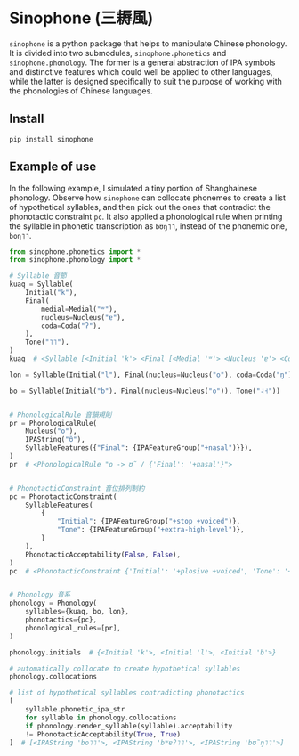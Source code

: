 # Sinophone (三耨風)

`sinophone` is a python package that helps to manipulate Chinese phonology. It is divided into two submodules, `sinophone.phonetics` and `sinophone.phonology`. The former is a general abstraction of IPA symbols and distinctive features which could well be applied to other languages, while the latter is designed specifically to suit the purpose of working with the phonologies of Chinese languages.

## Install

`pip install sinophone`

## Example of use

In the following example, I simulated a tiny portion of Shanghainese phonology. Observe how `sinophone` can collocate phonemes to create a list of hypothetical syllables, and then pick out the ones that contradict the phonotactic constraint `pc`. It also applied a phonological rule when printing the syllable in phonetic transcription as `bʊ̃ŋ˥˥`, instead of the phonemic one, `boŋ˥˥`.

```python
from sinophone.phonetics import *
from sinophone.phonology import *

# Syllable 音節
kuaq = Syllable(
    Initial("k"),
    Final(
        medial=Medial("ʷ"),
        nucleus=Nucleus("ɐ"),
        coda=Coda("ʔ"),
    ),
    Tone("˥˥"),
)
kuaq  # <Syllable [<Initial 'k'> <Final [<Medial 'ʷ'> <Nucleus 'ɐ'> <Coda 'ʔ'>]> <Tone '˥˥'>]>

lon = Syllable(Initial("l"), Final(nucleus=Nucleus("o"), coda=Coda("ŋ")), Tone("˨˧"))

bo = Syllable(Initial("b"), Final(nucleus=Nucleus("o")), Tone("˨˧"))


# PhonologicalRule 音韻規則
pr = PhonologicalRule(
    Nucleus("o"),
    IPAString("ʊ̃"),
    SyllableFeatures({"Final": {IPAFeatureGroup("+nasal")}}),
)
pr  # <PhonologicalRule "o -> ʊ̃ / {'Final': '+nasal'}">


# PhonotacticConstraint 音位排列制約
pc = PhonotacticConstraint(
    SyllableFeatures(
        {
            "Initial": {IPAFeatureGroup("+stop +voiced")},
            "Tone": {IPAFeatureGroup("+extra-high-level")},
        }
    ),
    PhonotacticAcceptability(False, False),
)
pc  # <PhonotacticConstraint {'Initial': '+plosive +voiced', 'Tone': '+extra-high-level'}: {'existent': False, 'grammatical': False}>


# Phonology 音系
phonology = Phonology(
    syllables={kuaq, bo, lon},
    phonotactics={pc},
    phonological_rules=[pr],
)

phonology.initials  # {<Initial 'k'>, <Initial 'l'>, <Initial 'b'>}

# automatically collocate to create hypothetical syllables
phonology.collocations

# list of hypothetical syllables contradicting phonotactics
[
    syllable.phonetic_ipa_str
    for syllable in phonology.collocations
    if phonology.render_syllable(syllable).acceptability
    != PhonotacticAcceptability(True, True)
]  # [<IPAString 'bo˥˥'>, <IPAString 'bʷɐʔ˥˥'>, <IPAString 'bʊ̃ŋ˥˥'>]
```
